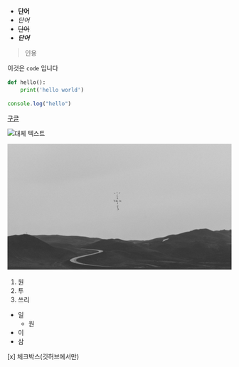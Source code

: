 - **단어**
- *단어*
- ~~단어~~
- ***단어***

> 인용

이것은 `code` 입니다

```python
def hello():
    print('hello world')
```

```javascript
console.log("hello")
```

[구글](https://google.com)

![대체 텍스트](https://imgnews.pstatic.net/image/001/2025/02/10/PGT20250209137901009_P4_20250210123419971.jpg?type=w647)

![대체 텍스트](../assets/배경.jpg)

1. 원
2. 투
3. 쓰리

- 일
    - 원
- 이
- 삼

[x] 체크박스(깃허브에서만)

